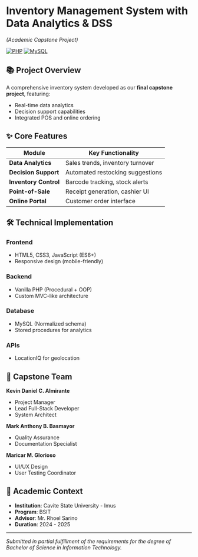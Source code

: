 # Inventory Management System with Data Analytics & DSS  
*(Academic Capstone Project)*  

[![PHP](https://img.shields.io/badge/PHP-8.0+-777BB4?logo=php&logoColor=white)](https://php.net)
[![MySQL](https://img.shields.io/badge/MySQL-8.0-4479A1?logo=mysql&logoColor=white)](https://mysql.com)

## 📚 Project Overview
A comprehensive inventory system developed as our **final capstone project**, featuring:
- Real-time data analytics
- Decision support capabilities
- Integrated POS and online ordering

## ✨ Core Features
| Module | Key Functionality |
|--------|------------------|
| **Data Analytics** | Sales trends, inventory turnover |
| **Decision Support** | Automated restocking suggestions |
| **Inventory Control** | Barcode tracking, stock alerts |
| **Point-of-Sale** | Receipt generation, cashier UI |
| **Online Portal** | Customer order interface |

## 🛠️ Technical Implementation
### Frontend
- HTML5, CSS3, JavaScript (ES6+)
- Responsive design (mobile-friendly)

### Backend
- Vanilla PHP (Procedural + OOP)
- Custom MVC-like architecture

### Database
- MySQL (Normalized schema)
- Stored procedures for analytics

### APIs
- LocationIQ for geolocation

## 👥 Capstone Team
**Kevin Daniel C. Almirante**  
- Project Manager
- Lead Full-Stack Developer
- System Architect

**Mark Anthony B. Basmayor**  
- Quality Assurance
- Documentation Specialist

**Maricar M. Glorioso**  
- UI/UX Design
- User Testing Coordinator

## 📝 Academic Context
- **Institution**: Cavite State University - Imus 
- **Program**: BSIT  
- **Advisor**: Mr. Rhoel Sarino
- **Duration**: 2024 - 2025

---

*Submitted in partial fulfillment of the requirements for the degree of Bachelor of Science in Information Technology.*

